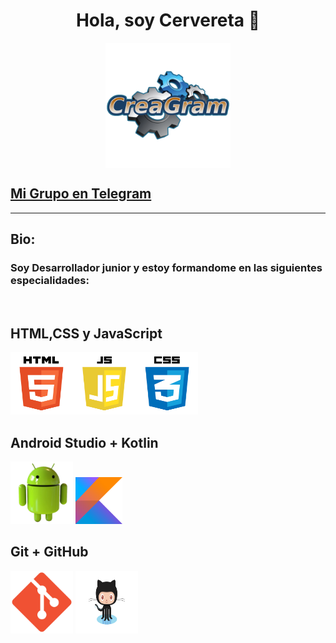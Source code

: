 <div align="center">
<h1 align="center">Hola, soy Cervereta 👋</h1>
</div>


  <img src="nuevologo2.png" width="200" height="200" style="display:block; margin: 0 auto;">

  ## [Mi Grupo en Telegram ](https://t.me/CreaGramGrupo/1)
___

## Bio:

### Soy Desarrollador junior y estoy formandome en las siguientes especialidades:

<br>

## HTML,CSS y JavaScript
<img src="pngwing.com49.png" width="300" height="100">  <br>
## Android Studio + Kotlin
<img src="pngwing.com48.png" width="100" height="100">  <img src="pngwing.com37.png" width="75" height="75"><br>
## Git + GitHub
<img src="pngwing.com41.png" width="100" height="100">  <img src="pngwing.com42.png" width="100" height="100">




